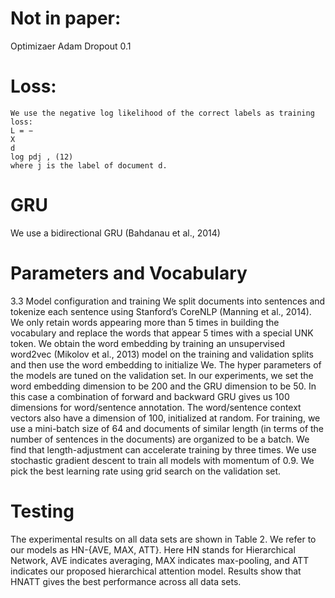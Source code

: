 # Not in paper:
Optimizaer Adam
Dropout 0.1

# Loss:
```
We use the negative log likelihood of the correct labels as training loss:
L = −
X
d
log pdj , (12)
where j is the label of document d.
```

# GRU
We use a bidirectional GRU (Bahdanau et al., 2014)

# Parameters and Vocabulary
3.3 Model configuration and training
We split documents into sentences and tokenize each
sentence using Stanford’s CoreNLP (Manning et al.,
2014). We only retain words appearing more than
5 times in building the vocabulary and replace the
words that appear 5 times with a special UNK token.
We obtain the word embedding by training an unsupervised word2vec (Mikolov et al., 2013) model
on the training and validation splits and then use the
word embedding to initialize We.
The hyper parameters of the models are tuned
on the validation set. In our experiments, we set
the word embedding dimension to be 200 and the
GRU dimension to be 50. In this case a combination of forward and backward GRU gives us
100 dimensions for word/sentence annotation. The
word/sentence context vectors also have a dimension
of 100, initialized at random.
For training, we use a mini-batch size of 64 and
documents of similar length (in terms of the number
of sentences in the documents) are organized to be a
batch. We find that length-adjustment can accelerate
training by three times. We use stochastic gradient
descent to train all models with momentum of 0.9.
We pick the best learning rate using grid search on
the validation set.



# Testing
The experimental results on all data sets are shown
in Table 2. We refer to our models as HN-{AVE,
MAX, ATT}. Here HN stands for Hierarchical
Network, AVE indicates averaging, MAX indicates
max-pooling, and ATT indicates our proposed hierarchical attention model. Results show that HNATT gives the best performance across all data sets.


